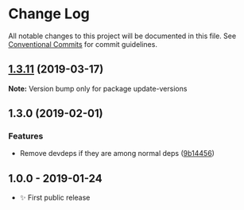 # Change Log

All notable changes to this project will be documented in this file.
See [Conventional Commits](https://conventionalcommits.org) for commit guidelines.

## [1.3.11](https://gitlab.com/codsen/codsen/compare/update-versions@1.3.8...update-versions@1.3.11) (2019-03-17)

**Note:** Version bump only for package update-versions





## 1.3.0 (2019-02-01)

### Features

- Remove devdeps if they are among normal deps ([9b14456](https://gitlab.com/codsen/codsen/commit/9b14456))

## 1.0.0 - 2019-01-24

- ✨ First public release
